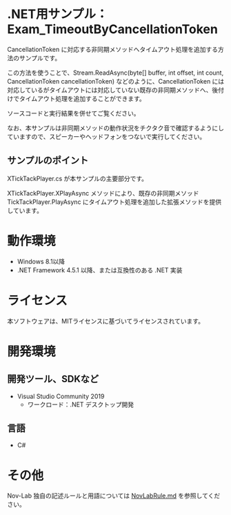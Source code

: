 ﻿# .NET用サンプル：Exam_TimeoutByCancellationToken

CancellationToken に対応する非同期メソッドへタイムアウト処理を追加する方法のサンプルです。

この方法を使うことで、Stream.ReadAsync(byte[] buffer, int offset, int count, CancellationToken cancellationToken) などのように、CancellationToken には対応しているがタイムアウトには対応していない既存の非同期メソッドへ、後付けでタイムアウト処理を追加することができます。

ソースコードと実行結果を併せてご覧ください。

なお、本サンプルは非同期メソッドの動作状況をチクタク音で確認するようにしていますので、スピーカーやヘッドフォンをつないで実行してください。

## サンプルのポイント

XTickTackPlayer.cs が本サンプルの主要部分です。

XTickTackPlayer.XPlayAsync メソッドにより、既存の非同期メソッド TickTackPlayer.PlayAsync にタイムアウト処理を追加した拡張メソッドを提供しています。


# 動作環境

- Windows 8.1以降
- .NET Framework 4.5.1 以降、または互換性のある .NET 実装


# ライセンス

本ソフトウェアは、MITライセンスに基づいてライセンスされています。


# 開発環境

## 開発ツール、SDKなど
- Visual Studio Community 2019
  - ワークロード：.NET デスクトップ開発

## 言語
- C#


# その他

Nov-Lab 独自の記述ルールと用語については [NovLabRule.md](https://github.com/Nov-Lab/Nov-Lab/blob/main/NovLabRule.md) を参照してください。
